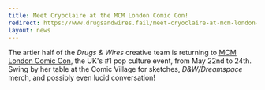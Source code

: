 ```yaml
---
title: Meet Cryoclaire at the MCM London Comic Con!
redirect: https://www.drugsandwires.fail/meet-cryoclaire-at-mcm-london-comic-con/
layout: news
---
```


The artier half of the _Drugs &amp; Wires_ creative team is returning to [MCM London Comic Con](http://www.mcmcomiccon.com/london/), the UK's #1 pop culture event, from May 22nd to 24th. Swing by her table at the Comic Village for sketches, _D&W/Dreamspace_ merch, and possibly even lucid conversation!
